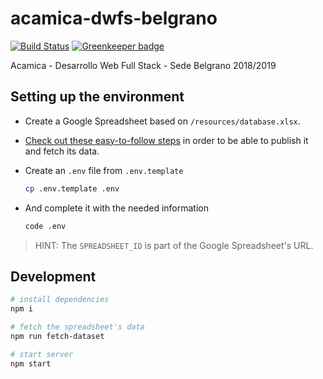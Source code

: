 # acamica-dwfs-belgrano

[![Build Status](https://travis-ci.org/durancristhian/acamica-dwfs-belgrano.svg?branch=master)](https://travis-ci.org/durancristhian/acamica-dwfs-belgrano) [![Greenkeeper badge](https://badges.greenkeeper.io/durancristhian/acamica-dwfs-belgrano.svg)](https://greenkeeper.io/)

Acamica - Desarrollo Web Full Stack - Sede Belgrano 2018/2019

## Setting up the environment

- Create a Google Spreadsheet based on `/resources/database.xlsx`.
- [Check out these easy-to-follow steps](https://support.google.com/docs/answer/37579) in order to be able to publish it and fetch its data.
- Create an `.env` file from `.env.template`

  ```bash
  cp .env.template .env
  ```

- And complete it with the needed information

  ```bash
  code .env
  ```

> HINT: The `SPREADSHEET_ID` is part of the Google Spreadsheet's URL.

## Development

```bash
# install dependencies
npm i

# fetch the spreadsheet's data
npm run fetch-dataset

# start server
npm start
```
